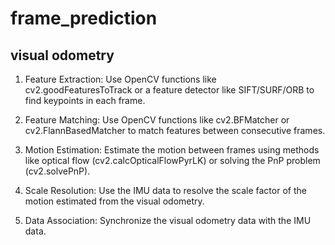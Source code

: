# frame_prediction
## visual odometry 
1. Feature Extraction: Use OpenCV functions like cv2.goodFeaturesToTrack or a feature detector like SIFT/SURF/ORB to find keypoints in each frame.

2. Feature Matching: Use OpenCV functions like cv2.BFMatcher or cv2.FlannBasedMatcher to match features between consecutive frames.

3. Motion Estimation: Estimate the motion between frames using methods like optical flow (cv2.calcOpticalFlowPyrLK) or solving the PnP problem (cv2.solvePnP).

4. Scale Resolution: Use the IMU data to resolve the scale factor of the motion estimated from the visual odometry.

5. Data Association: Synchronize the visual odometry data with the IMU data.